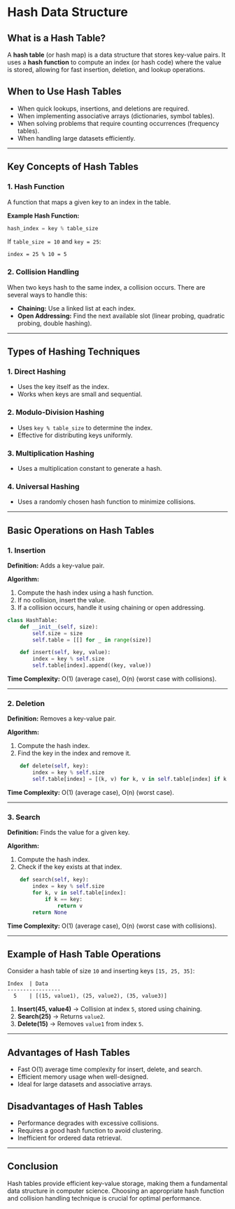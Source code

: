 # Hash Data Structure

## What is a Hash Table?
A **hash table** (or hash map) is a data structure that stores key-value pairs. It uses a **hash function** to compute an index (or hash code) where the value is stored, allowing for fast insertion, deletion, and lookup operations.

## When to Use Hash Tables
- When quick lookups, insertions, and deletions are required.
- When implementing associative arrays (dictionaries, symbol tables).
- When solving problems that require counting occurrences (frequency tables).
- When handling large datasets efficiently.

---

## Key Concepts of Hash Tables

### 1. Hash Function
A function that maps a given key to an index in the table.

**Example Hash Function:**
```python
hash_index = key % table_size
```
If `table_size = 10` and `key = 25`:
```
index = 25 % 10 = 5
```

### 2. Collision Handling
When two keys hash to the same index, a collision occurs. There are several ways to handle this:
- **Chaining:** Use a linked list at each index.
- **Open Addressing:** Find the next available slot (linear probing, quadratic probing, double hashing).

---

## Types of Hashing Techniques

### 1. **Direct Hashing**
- Uses the key itself as the index.
- Works when keys are small and sequential.

### 2. **Modulo-Division Hashing**
- Uses `key % table_size` to determine the index.
- Effective for distributing keys uniformly.

### 3. **Multiplication Hashing**
- Uses a multiplication constant to generate a hash.

### 4. **Universal Hashing**
- Uses a randomly chosen hash function to minimize collisions.

---

## Basic Operations on Hash Tables

### 1. Insertion
**Definition:** Adds a key-value pair.

**Algorithm:**
1. Compute the hash index using a hash function.
2. If no collision, insert the value.
3. If a collision occurs, handle it using chaining or open addressing.

```python
class HashTable:
    def __init__(self, size):
        self.size = size
        self.table = [[] for _ in range(size)]

    def insert(self, key, value):
        index = key % self.size
        self.table[index].append((key, value))
```

**Time Complexity:** O(1) (average case), O(n) (worst case with collisions).

---

### 2. Deletion
**Definition:** Removes a key-value pair.

**Algorithm:**
1. Compute the hash index.
2. Find the key in the index and remove it.

```python
    def delete(self, key):
        index = key % self.size
        self.table[index] = [(k, v) for k, v in self.table[index] if k != key]
```

**Time Complexity:** O(1) (average case), O(n) (worst case).

---

### 3. Search
**Definition:** Finds the value for a given key.

**Algorithm:**
1. Compute the hash index.
2. Check if the key exists at that index.

```python
    def search(self, key):
        index = key % self.size
        for k, v in self.table[index]:
            if k == key:
                return v
        return None
```

**Time Complexity:** O(1) (average case), O(n) (worst case with collisions).

---

## Example of Hash Table Operations

Consider a hash table of size `10` and inserting keys `[15, 25, 35]`:

```
Index  | Data
-----------------
  5    | [(15, value1), (25, value2), (35, value3)]
```
1. **Insert(45, value4)** → Collision at index `5`, stored using chaining.
2. **Search(25)** → Returns `value2`.
3. **Delete(15)** → Removes `value1` from index `5`.

---

## Advantages of Hash Tables
- Fast O(1) average time complexity for insert, delete, and search.
- Efficient memory usage when well-designed.
- Ideal for large datasets and associative arrays.

## Disadvantages of Hash Tables
- Performance degrades with excessive collisions.
- Requires a good hash function to avoid clustering.
- Inefficient for ordered data retrieval.

---

## Conclusion
Hash tables provide efficient key-value storage, making them a fundamental data structure in computer science. Choosing an appropriate hash function and collision handling technique is crucial for optimal performance.